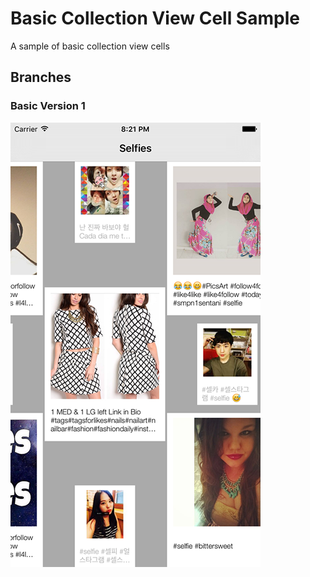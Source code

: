 # Basic Collection View Cell Sample

A sample of basic collection view cells

## Branches

### Basic Version 1

![Retro Image](images/basic1.png)
